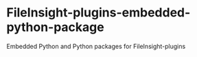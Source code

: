# FileInsight-plugins-embedded-python-package
Embedded Python and Python packages for FileInsight-plugins
